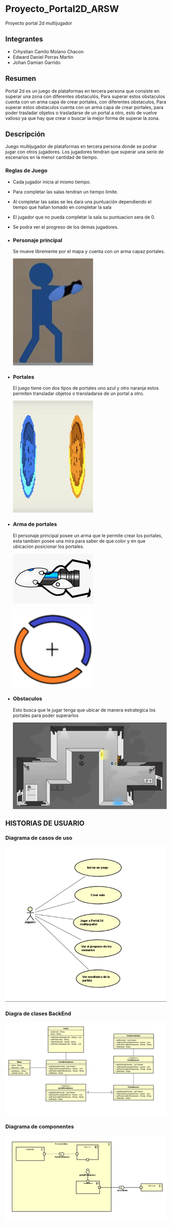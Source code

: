 # Proyecto_Portal2D_ARSW
Proyecto portal 2d multijugador

## Integrantes
* Crhystian Camilo Molano Chacon
* Edward Daniel Porras Martin
* Johan Damian Garrido

## Resumen

Portal 2d es un juego de plataformas en tercera persona que consiste en superar una zona
con diferentes obstaculós, Para superar estos obstaculos cuenta con un arma capa de crear portales,
con diferentes obstaculos, Para superar estos obstaculos cuenta con un arma capa de crear portales,
para poder trasladar objetos o trasladarse de un portal a otro, esto de vuelve valioso ya que hay 
que crear o buscar la mejor forma de superar la zona.

## Descripción

Juego multijugador de plataformas en tercera persona donde se podrar jugar con otros jugadores.
Los jugadores tendran que superar una serie de escenarios en la menor cantidad de tiempo.

### Reglas de Juego

* Cada jugador inicia al mismo tiempo.
* Para completar las salas tendran un tiempo limite.
* Al completar las salas se les dara una puntuación dependiendo el tiempo que hallan tomado en completar la sala
* El jugador que no pueda completar la sala su puntuacion sera de 0.
* Se podra ver el progreso de los demas jugadores.

* ### Personaje principal
    Se mueve libremente por el mapa y cuenta con un arma capaz portales.
  
  ![](img/Personaje2.jpeg)

* ### Portales
    El juego tiene con dos tipos de portales uno azul y otro naranja estos permiten transladar 
objetos o transladarse de un portal a otro.
  
  ![](img/Portal2.jpeg)

* ### Arma de portales
  El personaje principal posee un arma que le permite crear los portales, esta tambien posee una mira para saber de que color y en que ubicacion
  posicionar los portales.

  ![](img/arma.jpeg) 

  ![](img/mira3.png)

* ### Obstaculos
  Esto busca que le jugar tenga que ubicar de manera estrategica los portales para poder superarlos

  ![](img/mapa.jpeg)


## HISTORIAS DE USUARIO

### Diagrama de casos de uso

![](img/historias%20de%20usuario.PNG)

### Diagra de clases BackEnd
![](img/diagramaBackEnd.PNG)

### Diagrama de componentes
![](img/componentes.PNG)
